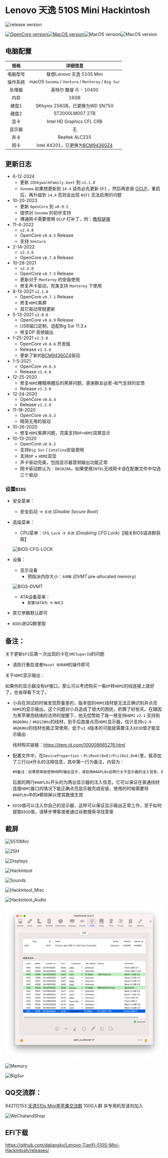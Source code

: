 # Lenovo 天逸 510S Mini Hackintosh

![release version](https://img.shields.io/github/v/release/daliansky/Lenovo-TianYi-510S-Mini-Hackintosh?style=for-the-badge) 

[![OpenCore version](https://img.shields.io/badge/OpenCore-0.9.5-informational.svg)![MacOS version](https://img.shields.io/badge/Sonoma-14.0-informational.svg)](https://github.com/acidanthera/OpenCorePkg)![MacOS version](https://img.shields.io/badge/Ventura-13.6-informational.svg)![MacOS version](https://img.shields.io/badge/Monterey-12.6.1%2021G115-informational.svg)

## 电脑配置

|   规格   |                           详细信息                           |
| :------: | :----------------------------------------------------------: |
| 电脑型号 |                  联想Lenovo 天逸 510S Mini                   |
| 操作系统 |     macOS `Sonoma` / `Ventura` / `Monterey` / `Big Sur`      |
|  处理器  |                    英特尔 酷睿 i5 - 10400                    |
|   内存   |                             16GB                             |
|  硬盘1   |               SKhynix 256GB，已更换为WD SN750                |
|  硬盘2   |                       ST2000LM007 2TB                        |
|   显卡   |                  Intel HD Graphics CFL CRB                   |
|  显示器  |                              无                              |
|   声卡   |                        Realtek ALC235                        |
|   网卡   | Intel AX201，已更换为[BCM94360Z4](https://blog.daliansky.net/uploads/WeChatandShop.png) |

## 更新日志

- 6-12-2024
  - 更新 `IOSkywalkFamily.kext` 到 `v1.1.0`
  - `Sonoma` 如果想更新到 `14.4` 请务必先更新 `EFI` ，然后再安装 [OCLP](https://pan.daliansky.net/APPS/OCLP/OCLP.md)，重启后，再升级到 `14.4` 否则会出现 `WIFI` 无法启用的问题
- 10-20-2023
  - 更新 `OpenCore` 到 `v0.9.5`
  - 提供对 `Sonoma` 的初步支持
  - 博通网卡需要使用 `OCLP` 打补丁，附：[教程链接](https://blog.daliansky.net/OCLP.html)
- 11-4-2022
  - `v2.4.0`
  - OpenCore `v0.8.5` Release
  - 支持 `Ventura`
- 2-14-2022
  - `v2.3.0`
  - OpenCore `v0.7.8` Release
- 10-28-2021
  - `v2.2.0`
  - OpenCore `v0.7.5` Release
  - 更新对于 `Monterey` 的安装使用
  - 修复声卡驱动，完美支持 `Monterey` 下使用
- 8-13-2021 `v2.1.0`
  - OpenCore `v0.7.1` Release
  - 修复`HDMI`紫屏
  - 其它驱动常规更新
- 5-13-2021 `v2.0.0`
  - OpenCore `v0.6.9` Release
  - USB端口定制，适配Big Sur 11.3.x
  - 修复DP 音频输出
- 1-25-2021 `v1.5.0`
  - OpenCore `v0.6.6` 开发版
  - Release `v1.5.0`
  - 更新了新的[BCM94360Z4](https://blog.daliansky.net/uploads/WeChatandShop.png)驱动
- 1-5-2021
  - OpenCore `v0.6.5`
  - Release `v1.4.0`
- 12-25-2020
  - 修复`HDMI`睡眠唤醒后的黑屏问题，感谢群友@恩-和气生财的反馈
  - Release `v1.3.0`
- 12-24-2020
  - OpenCore `v0.6.4`
  - Release `v1.2.0`
- 11-18-2020
  - OpenCore `v0.6.3`
  - 精简无用的驱动
- 10-26-2020
  - 修复`HDMI`紫屏问题，完美支持`DP+HDMI`双屏显示
- 10-13-2020
  - OpenCore `v0.6.2`
  - 支持`Big Sur` / `Catalina`安装使用
  - 支持`DP` + `HDMI`双显
  - 声卡驱动完美，包括显示器音频输出功能正常
  - 网卡驱动默认为：`DW1820A`，如果使用`INTEL`无线网卡请在配置文件中勾选三个驱动

### 设置`BIOS`

- 安全菜单：
  
  - 安全启动 -> `关闭`  (*Disable Secure Boot*)
  
- 高级菜单：
  
  - CPU菜单：`CFG Lock` -> `关闭` (*Disabling CFG Lock*)【相关BIOS请进群获取】
  
  ![BIOS-CFG-LOCK](./ScreenShots/BIOS-CFG-LOCK.png)
  
- 设备：
  - 显示设备
    - 预指派内存大小：`64MB` (*DVMT* pre-allocated memory)
  
  ![BIOS-DVMT](./ScreenShots/BIOS-DVMT.png)
  
  - ATA设备菜单：
    - `配置SATA为` -> `AHCI`
  
- 其它参数默认即可

- `BIOS`进QQ群里取

## 备注：

关于更新`EFI`后第一次出现的卡在`SMCSuperIO`的问题

- 请执行重启或者`Reset NVRAM`的操作即可

关于`HDMI`显示输出：

如果你的显示器没有`DP`接口，那么可以考虑购买一条`DP`转`HDMI`的线连接上就好了，也省得看下文了。

- 小兵在测试的时候发现质量差的，版本低的`HDMI`线材是无法正确识别并点亮`HDMI`的显示输出。这个问题对小兵造成了很大的困扰，折腾了好些天。在跟因为黑苹果而结缘的法师的提醒下，他无偿赞助了我一根支持`HDMI` `v2.1` 支持到`8K@60Hz` / `4K@120Hz`的线材，到手后直接点亮`HDMI`显示器，估计支持`v2.0` `4K@60Hz`的线材也能正常使用，低于`v2.0`版本的可能就需要注入`EDID`值才能显示输出

  线材购买链接：https://item.jd.com/100008665276.html

- 配置文件中，在`DeviceProperties` - `PciRoot(0x0)/Pci(0x2,0x0)`里，我添加了三行以`#`开头的注释信息，其中第一行为备注，内容为：

  ```xml
  #0备注：如果想单独使用HDMI输出显示，请启用#AAPL0x这两行关于显示器的注入信息，也可以替换成自己的显示器的EDID值
  ```

  后面的两行`#AAPL0x`开头的为两台显示器的注入信息，它可以保证在普通线材连接`HDMI`接口的情况下能正确点亮显示器完成安装，使用的时候需要将`#AAPL0x`中的`#`移除掉以使其数值生效

- `EDID`值可以注入你自己的显示器，这样可以保证显示输出正常工作，至于如何提取`EDID`值，请移步博客或者通过谷歌搜索寻找答案

## 截屏

![S510Mini](./ScreenShots/S510Mini.jpg)

![ZSH](./ScreenShots/ZSH.png)

![Displays](./ScreenShots/Displays.png)

![Hackintool](./ScreenShots/Dual_Monitor.png)

![Sounds](./ScreenShots/Sounds.png)

![Hackintool_Misc](./ScreenShots/Hackintool_Misc.png)

![Hackintool_Audio](./ScreenShots/Hackintool_Audio.png)

![Hackintool_USBMAP](./ScreenShots/Hackintool_USBMAP.png)

![Memory](./ScreenShots/Memory.png)

![BigSur](./ScreenShots/BigSur.png)

## QQ交流群：

942112153 [天逸510s Mini黑苹果交流群](https://qm.qq.com/cgi-bin/qm/qr?k=N5cjw5ksrnmk-RMQ4fPCOo5D_Dxiu47B&jump_from=webapi) 1000人群 非专用机型请勿加入

![WeChatandShop](ScreenShots/WeChatandShop.png)

## EFI下载

https://github.com/daliansky/Lenovo-TianYi-510S-Mini-Hackintosh/releases/

